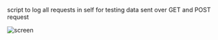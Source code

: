 script to log all requests in self for testing data sent over GET and POST request

![screen](https://i.imgur.com/NrNvnyr.png "")
